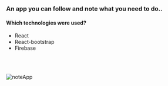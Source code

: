 ### An app you can follow and note what you need to do..

#### Which technologies were used?

- React
- React-bootstrap
- Firebase


<br/>
<br/>



![noteApp](https://user-images.githubusercontent.com/74236869/133908898-367d6ae5-9ad1-4a18-adc5-0f3dcfc3131d.png)

